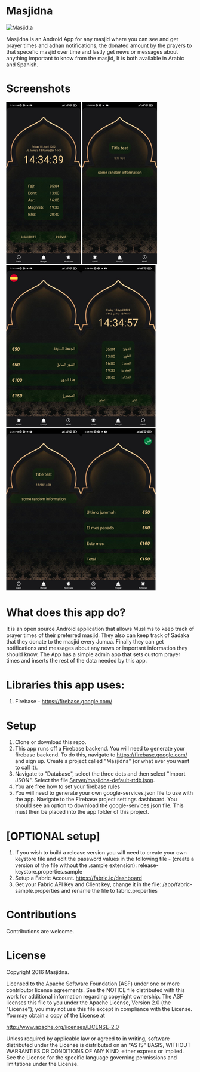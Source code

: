 # Masjidna 

[![Masjid,a](https://i.ibb.co/bzRWk5m/icon.png)](https://github.com/dinoelhadj/Masjidna)




Masjidna is an Android App for any masjid where you can see and get prayer times and adhan notifications, the donated amount by the prayers to that specefic masjid over time and lastly get news or messages about anything important to know from the masjid, It is both available in Arabic and Spanish.


# Screenshots
<img src="Screenshots/Screenshot (1).jpg" alt="phone image" width="200px" />
<img src="Screenshots/Screenshot (2).jpg" alt="phone image" width="200px" /><img src="Screenshots/Screenshot (3).jpg" alt="phone image" width="200px" /><img src="Screenshots/Screenshot (4).jpg" alt="phone image" width="200px" /><img src="Screenshots/Screenshot (5).jpg" alt="phone image" width="200px" /><img src="Screenshots/Screenshot (6).jpg" alt="phone image" width="200px" />



# What does this app do?
It is an open source Android application that allows Muslims to keep track of prayer times of their preferred masjid. They also can keep track of Sadaka that they donate to the masjid every Jumua. Finally they can get notifications and messages about any news or important information they should know, The App has a simple admin app that sets custom prayer times and inserts the rest of the data needed by this app.



# Libraries this app uses:

1. Firebase - https://firebase.google.com/ 

# Setup

1. Clone or download this repo.
2. This app runs off a Firebase backend. You will need to generate your firebase backend. To do this, navigate to https://firebase.google.com/ and sign up. Create a project called 
"Masjidna" (or what ever you want to call it). 
3. Navigate to "Database", select the three dots and then select "Import JSON". Select the file [Server/masjidna-default-rtdb.json](Server/masjidna-default-rtdb.json). 
4. You are free how to set your firebase rules
5. You will need to generate your own google-services.json file to use with the app. Navigate to the Firebase project settings dashboard. You should see an option to download the 
google-services.json file. This must then be placed into the app folder of this project. 


# [OPTIONAL setup] 
1. If you wish to build a release version you will need to create your own keystore file and edit the password values in the following file - (create a version of the file without the .sample extension): release-keystore.properties.sample
2. Setup a Fabric Account. https://fabric.io/dashboard
3. Get your Fabric API Key and Client key, change it in the file: /app/fabric-sample.properties and rename the file to fabric.properties

# Contributions
Contributions are welcome. 

# License
Copyright 2016 Masjidna.

Licensed to the Apache Software Foundation (ASF) under one or more contributor
license agreements. See the NOTICE file distributed with this work for
additional information regarding copyright ownership. The ASF licenses this
file to you under the Apache License, Version 2.0 (the "License"); you may not
use this file except in compliance with the License. You may obtain a copy of
the License at

http://www.apache.org/licenses/LICENSE-2.0

Unless required by applicable law or agreed to in writing, software
distributed under the License is distributed on an "AS IS" BASIS, WITHOUT
WARRANTIES OR CONDITIONS OF ANY KIND, either express or implied. See the
License for the specific language governing permissions and limitations under
the License.
